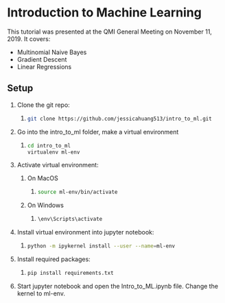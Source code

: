 # Introduction to Machine Learning

This tutorial was presented at the QMI General Meeting on November 11, 2019. It covers:

- Multinomial Naive Bayes
- Gradient Descent
- Linear Regressions

## Setup

1. Clone the git repo:

   1. ```bash
      git clone https://github.com/jessicahuang513/intro_to_ml.git
      ```

2. Go into the intro_to_ml folder, make a virtual environment

   1. ```bash
      cd intro_to_ml
      virtualenv ml-env
      ```

3. Activate virtual environment:

   1. On MacOS

      1. ```bash
         source ml-env/bin/activate
         ```

   2. On Windows

      1. ```bash
         \env\Scripts\activate
         ```

4. Install virtual environment into jupyter notebook:

   1. ```bash
      python -m ipykernel install --user --name=ml-env
      ```

5. Install required packages:

   1. ```bash
      pip install requirements.txt
      ```

6. Start jupyter notebook and open the Intro_to_ML.ipynb file. Change the kernel to ml-env.

